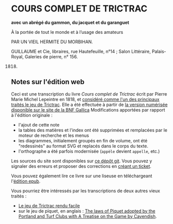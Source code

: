 # COURS COMPLET DE TRICTRAC

**avec un abrégé du gammon, du jacquet et du garanguet**

À la portée de tout le monde et à l’usage des amateurs 

PAR UN VIEIL HERMITE DU MORBIHAN.

GUILLAUME et Cie, libraires, rue Hautefeuille, n°14 ; Salon Littéraire, Palais-Royal, Galeries de pierre, n° 156. 

1818.

## Notes sur l'édition web

Ceci est une transcription du livre _Cours complet de Trictrac_ écrit par Pierre Marie Michel Lepeintre en 1818, et [considéré comme l'un des principaux traités le jeu de Trictrac](https://fr.wikipedia.org/wiki/Trictrac#Principaux_Trait%C3%A9s). Elle a été effectuée à partir de [la version numérisée disponible sur le site de la BNF Gallica](https://gallica.bnf.fr/ark:/12148/bpt6k9374696.texteImage#) 
Modifications apportées par rapport à l'édition originale : 

- l'ajout de cette note
- la tables des matières et l'index ont été supprimées et remplacées par le moteur de recherche et les menus
- les diagrammes, initialement groupés en fin de volume, ont été "redessinés" au format SVG et replacés dans le corps du texte.
- l'orthographe a été parfois modernisée (`appèle` devient `appelle`, etc.)

Les sources du site sont disponibles sur [ce dépôt git](https://github.com/mmai/coursCompletdeTrictrac). Vous pouvez y signaler des erreurs et proposer des corrections en [créant un ticket](https://github.com/mmai/coursCompletdeTrictrac/issues).

Vous pouvez également lire ce livre sur une liseuse en téléchargeant l'[édition epub](coursCompletdeTrictrac.epub).

Vous pourriez être intéressés par les transcriptions de deux autres vieux traités : 

- [Le jeu de Trictrac rendu facile](https://mmai.github.io/leJeuDeTrictracRenduFacile/)
- sur le jeu de piquet, en anglais : [The laws of Piquet adopted by the Portland and Turf Clubs with A Treatise on the Game by Cavendish](https://mmai.github.io/piquetBook/).


